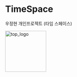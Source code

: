 # TimeSpace 

우정현 개인프로젝트 (타임 스페이스)

<img width="132" alt="top_logo" src="https://user-images.githubusercontent.com/81217201/123738290-78beaa00-d8df-11eb-94e0-65190391710b.png">

